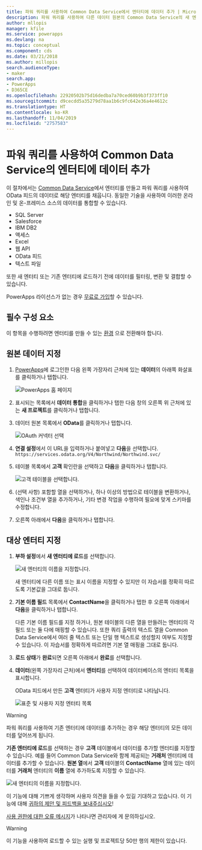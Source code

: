 ```yaml
---
title: 파워 쿼리를 사용하여 Common Data Service에서 엔터티에 데이터 추가 | Microsoft Docs
description: 파워 쿼리를 사용하여 다른 데이터 원본의 Common Data Service의 새 엔터티나 기존 엔터티에 데이터를 추가하는 방법에 대한 단계별 지침입니다.
author: mllopis
manager: kfile
ms.service: powerapps
ms.devlang: na
ms.topic: conceptual
ms.component: cds
ms.date: 03/21/2018
ms.author: millopis
search.audienceType:
- maker
search.app:
- PowerApps
- D365CE
ms.openlocfilehash: 22920502b75d16dedba7a70ced60b9b3f373ff10
ms.sourcegitcommit: d9cecdd5a35279d78aa1b6c9fc642e36a4e4612c
ms.translationtype: HT
ms.contentlocale: ko-KR
ms.lasthandoff: 11/04/2019
ms.locfileid: "2757583"
---
```

# <a name="add-data-to-an-entity-in-common-data-service-by-using-power-query"></a>파워 쿼리를 사용하여 Common Data Service의 엔터티에 데이터 추가
이 절차에서는 [Common Data Service](data-platform-intro.md)에서 엔터티를 만들고 파워 쿼리를 사용하여 OData 피드의 데이터로 해당 엔터티를 채웁니다. 동일한 기술을 사용하여 이러한 온라인 및 온-프레미스 소스의 데이터를 통합할 수 있습니다.

* SQL Server
* Salesforce
* IBM DB2
* 액세스
* Excel
* 웹 API
* OData 피드
* 텍스트 파일

또한 새 엔터티 또는 기존 엔터티에 로드하기 전에 데이터를 필터링, 변환 및 결합할 수 있습니다.

PowerApps 라이선스가 없는 경우 [무료로 가입](../signup-for-powerapps.md)할 수 있습니다.

## <a name="prerequisites"></a>필수 구성 요소
이 항목을 수행하려면 엔터티를 만들 수 있는 [환경](../canvas-apps/working-with-environments.md) 으로 전환해야 합니다.

## <a name="specify-the-source-data"></a>원본 데이터 지정

1. [PowerApps](https://make.powerapps.com/?utm_source=padocs&utm_medium=linkinadoc&utm_campaign=referralsfromdoc)에 로그인한 다음 왼쪽 가장자리 근처에 있는 **데이터**의 아래쪽 화살표를 클릭하거나 탭합니다.

    ![PowerApps 홈 페이지](./media/data-platform-cds-newentity-pq/sign-in.png)

1. 표시되는 목록에서 **데이터 통합**을 클릭하거나 탭한 다음 창의 오른쪽 위 근처에 있는 **새 프로젝트**를 클릭하거나 탭합니다.

1. 데이터 원본 목록에서 **OData**를 클릭하거나 탭합니다.

    ![OAuth 커넥터 선택](./media/data-platform-cds-newentity-pq/choose-odata.png)

1. **연결 설정**에서 이 URL을 입력하거나 붙여넣고 **다음**을 선택합니다.<br>
`https://services.odata.org/V4/Northwind/Northwind.svc/`

1. 테이블 목록에서 **고객** 확인란을 선택하고 **다음**을 클릭하거나 탭합니다.

    ![고객 테이블을 선택합니다.](./media/data-platform-cds-newentity-pq/select-table.png)

1. (선택 사항) 포함할 열을 선택하거나, 하나 이상의 방법으로 테이블을 변환하거나, 색인나 조건부 열을 추가하거나, 기타 변경 작업을 수행하여 필요에 맞게 스키마를 수정합니다.

1. 오른쪽 아래에서 **다음**을 클릭하거나 탭합니다.

## <a name="specify-the-target-entity"></a>대상 엔터티 지정
1. **부하 설정**에서 **새 엔터티에 로드**를 선택합니다.

    ![새 엔터티의 이름을 지정합니다.](./media/data-platform-cds-newentity-pq/new-entity-name.png)

    새 엔터티에 다른 이름 또는 표시 이름을 지정할 수 있지만 이 자습서를 정확히 따르도록 기본값을 그대로 둡니다.

1. **기본 이름 필드** 목록에서 **ContactName**을 클릭하거나 탭한 후 오른쪽 아래에서 **다음**을 클릭하거나 탭합니다.

    다른 기본 이름 필드를 지정 하거나, 원본 테이블의 다른 열을 만들려는 엔터티의 각 필드 또는 둘 다에 매핑할 수 있습니다. 또한 쿼리 출력의 텍스트 열을 Common Data Service에서 여러 줄 텍스트 또는 단일 행 텍스트로 생성할지 여부도 지정할 수 있습니다. 이 자습서를 정확하게 따르려면 기본 열 매핑을 그대로 둡니다.

1. **로드 상태**가 **완료**되면 오른쪽 아래에서 **완료**를 선택합니다.

1. **데이터**(왼쪽 가장자리 근처)에서 **엔터티**를 선택하여 데이터베이스의 엔터티 목록을 표시합니다.

    OData 피드에서 만든 **고객** 엔터티가 사용자 지정 엔터티로 나타납니다.

    ![표준 및 사용자 지정 엔터티 목록](./media/data-platform-cds-newentity-pq/entity-list.png)

> [!WARNING]
> 파워 쿼리를 사용하여 기존 엔터티에 데이터를 추가하는 경우 해당 엔터티의 모든 데이터를 덮어쓰게 됩니다.

**기존 엔터티에 로드**를 선택하는 경우 **고객** 테이블에서 데이터를 추가할 엔터티를 지정할 수 있습니다. 예를 들어 Common Data Service와 함께 제공되는 **거래처** 엔터티에 데이터를 추가할 수 있습니다. **원본 열**에서 **고객** 테이블의 **ContactName** 열에 있는 데이터를 **거래처** 엔터티의 **이름** 열에 추가하도록 지정할 수 있습니다.

![새 엔터티의 이름을 지정합니다.](./media/data-platform-cds-newentity-pq/existing-entity.png)

이 기능에 대해 기쁘게 생각하며 사용자 의견을 들을 수 있길 기대하고 있습니다. 이 기능에 대해 [귀하의 제안 및 피드백을 보내주십시오](https://powerusers.microsoft.com/t5/PowerApps-Community/ct-p/PowerApps1)!

[사용 권한에 대한 오류 메시지](data-platform-cds-newentity-troubleshooting-mashup.md)가 나타나면 관리자에 게 문의하십시오.

> [!WARNING]
> 이 기능을 사용하여 로드할 수 있는 실행 및 프로젝트당 50만 행의 제한이 있습니다.
